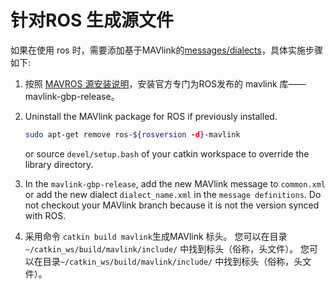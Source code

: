 # 针对ROS 生成源文件

如果在使用 ros 时，需要添加基于MAVlink的[messages/dialects](../messages/README.md)，具体实施步骤如下:

1. 按照 [MAVROS 源安装说明](https://github.com/mavlink/mavros/blob/master/mavros/README.md#source-installation)，安装官方专门为ROS发布的 mavlink 库——mavlink-gbp-release。
2. Uninstall the MAVlink package for ROS if previously installed.
    
    ```sh
    sudo apt-get remove ros-${rosversion -d}-mavlink
    ```
    
    or source `devel/setup.bash` of your catkin workspace to override the library directory.

3. In the `mavlink-gbp-release`, add the new MAVlink message to `common.xml` or add the new dialect `dialect_name.xml` in the `message definitions`. Do not checkout your MAVlink branch because it is not the version synced with ROS.

4. 采用命令 `catkin build mavlink`生成MAVlink 标头。 您可以在目录`~/catkin_ws/build/mavlink/include/` 中找到标头（俗称，头文件）。 您可以在目录`~/catkin_ws/build/mavlink/include/` 中找到标头（俗称，头文件）。